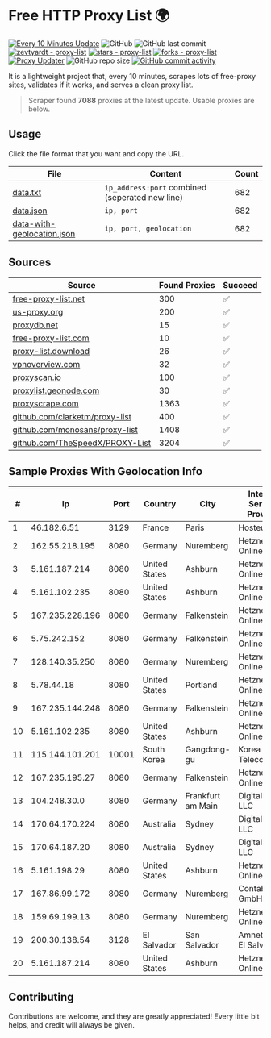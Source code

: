 
# Free HTTP Proxy List 🌍

[![Every 10 Minutes Update](https://github.com/mertguvencli/http-proxy-list/actions/workflows/main.yml/badge.svg?branch=main)](https://github.com/mertguvencli/http-proxy-list/actions/workflows/main.yml)
![GitHub](https://img.shields.io/github/license/mertguvencli/http-proxy-list)
![GitHub last commit](https://img.shields.io/github/last-commit/mertguvencli/http-proxy-list)
[![zevtyardt - proxy-list](https://img.shields.io/static/v1?label=zevtyardt&message=proxy-list&color=blue&logo=github)](https://github.com/zevtyardt/proxy-list "Go to GitHub repo")
[![stars - proxy-list](https://img.shields.io/github/stars/zevtyardt/proxy-list?style=social)](https://github.com/zevtyardt/proxy-list)
[![forks - proxy-list](https://img.shields.io/github/forks/zevtyardt/proxy-list?style=social)](https://github.com/zevtyardt/proxy-list)
[![Proxy Updater](https://github.com/zevtyardt/proxy-list/workflows/Proxy%20Updater/badge.svg)](https://github.com/zevtyardt/proxy-list/actions?query=workflow:"Proxy+Updater")
![GitHub repo size](https://img.shields.io/github/repo-size/zevtyardt/proxy-list)
[![GitHub commit activity](https://img.shields.io/github/commit-activity/m/zevtyardt/proxy-list?logo=commits)](https://github.com/zevtyardt/proxy-list/commits/main)

It is a lightweight project that, every 10 minutes, scrapes lots of free-proxy sites, validates if it works, and serves a clean proxy list.

> Scraper found **7088** proxies at the latest update. Usable proxies are below.

## Usage

Click the file format that you want and copy the URL.

|File|Content|Count|
|----|-------|-----|
|[data.txt](https://raw.githubusercontent.com/mertguvencli/http-proxy-list/main/proxy-list/data.txt)|`ip_address:port` combined (seperated new line)|682|
|[data.json](https://raw.githubusercontent.com/mertguvencli/http-proxy-list/main/proxy-list/data.json)|`ip, port`|682|
|[data-with-geolocation.json](https://raw.githubusercontent.com/mertguvencli/http-proxy-list/main/proxy-list/data-with-geolocation.json)|`ip, port, geolocation`|682|

## Sources

|Source|Found Proxies|Succeed|
|------|-------------|-------|
|[free-proxy-list.net](https://free-proxy-list.net)|300|✅|
|[us-proxy.org](https://www.us-proxy.org)|200|✅|
|[proxydb.net](http://proxydb.net)|15|✅|
|[free-proxy-list.com](https://free-proxy-list.com/?page=&port=&type%5B%5D=http&type%5B%5D=https&up_time=0&search=Search)|10|✅|
|[proxy-list.download](https://www.proxy-list.download/HTTP)|26|✅|
|[vpnoverview.com](https://vpnoverview.com/privacy/anonymous-browsing/free-proxy-servers)|32|✅|
|[proxyscan.io](https://www.proxyscan.io)|100|✅|
|[proxylist.geonode.com](https://proxylist.geonode.com/api/proxy-list?limit=300&page=1&sort_by=lastChecked&sort_type=desc&protocols=http,https)|30|✅|
|[proxyscrape.com](https://api.proxyscrape.com/v2/?request=displayproxies&protocol=http&timeout=10000&country=all&ssl=all&anonymity=all)|1363|✅|
|[github.com/clarketm/proxy-list](https://raw.githubusercontent.com/clarketm/proxy-list/master/proxy-list-raw.txt)|400|✅|
|[github.com/monosans/proxy-list](https://raw.githubusercontent.com/monosans/proxy-list/main/proxies/http.txt)|1408|✅|
|[github.com/TheSpeedX/PROXY-List](https://raw.githubusercontent.com/TheSpeedX/PROXY-List/master/http.txt)|3204|✅|


## Sample Proxies With Geolocation Info

|#|Ip|Port|Country|City|Internet Service Provider|
|-|--|----|-------|----|-------------------------|
|1|46.182.6.51|3129|France|Paris|Hosteur SAS|
|2|162.55.218.195|8080|Germany|Nuremberg|Hetzner Online GmbH|
|3|5.161.187.214|8080|United States|Ashburn|Hetzner Online GmbH|
|4|5.161.102.235|8080|United States|Ashburn|Hetzner Online GmbH|
|5|167.235.228.196|8080|Germany|Falkenstein|Hetzner Online GmbH|
|6|5.75.242.152|8080|Germany|Falkenstein|Hetzner Online GmbH|
|7|128.140.35.250|8080|Germany|Nuremberg|Hetzner Online GmbH|
|8|5.78.44.18|8080|United States|Portland|Hetzner Online GmbH|
|9|167.235.144.248|8080|Germany|Falkenstein|Hetzner Online GmbH|
|10|5.161.102.235|8080|United States|Ashburn|Hetzner Online GmbH|
|11|115.144.101.201|10001|South Korea|Gangdong-gu|Korea Telecom|
|12|167.235.195.27|8080|Germany|Falkenstein|Hetzner Online GmbH|
|13|104.248.30.0|8080|Germany|Frankfurt am Main|DigitalOcean, LLC|
|14|170.64.170.224|8080|Australia|Sydney|DigitalOcean, LLC|
|15|170.64.187.20|8080|Australia|Sydney|DigitalOcean, LLC|
|16|5.161.198.29|8080|United States|Ashburn|Hetzner Online GmbH|
|17|167.86.99.172|8080|Germany|Nuremberg|Contabo GmbH|
|18|159.69.199.13|8080|Germany|Nuremberg|Hetzner Online GmbH|
|19|200.30.138.54|3128|El Salvador|San Salvador|Amnet Datos El Salvador|
|20|5.161.187.214|8080|United States|Ashburn|Hetzner Online GmbH|



## Contributing

Contributions are welcome, and they are greatly appreciated! Every
little bit helps, and credit will always be given.

